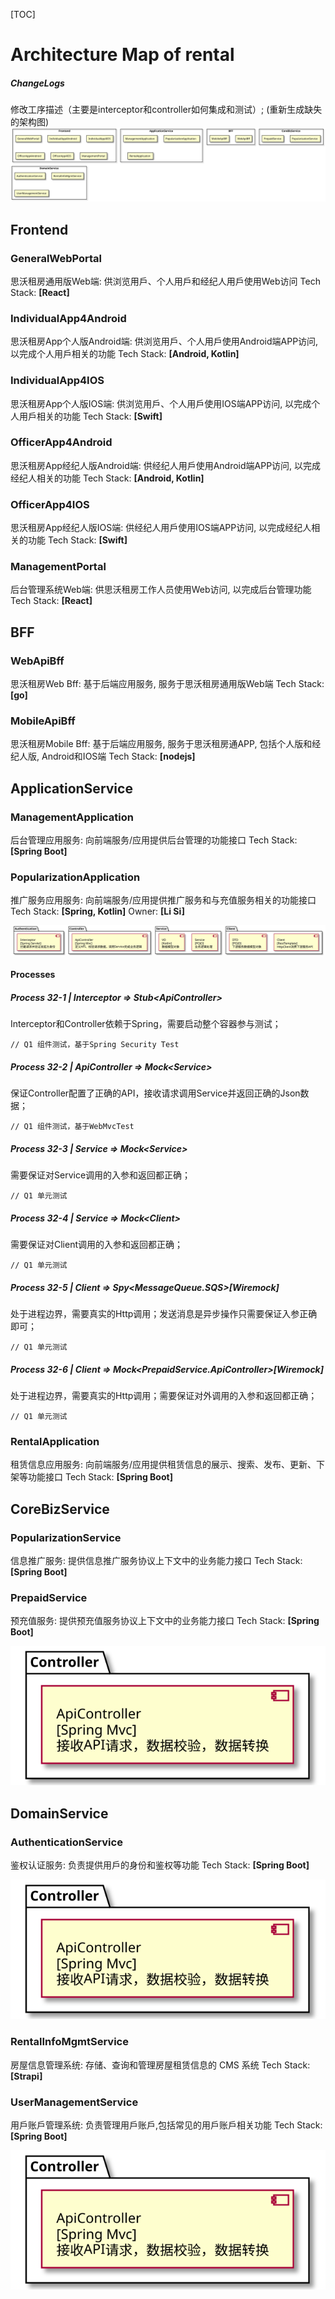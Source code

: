 [TOC]
# Architecture Map of rental
##### ChangeLogs
修改工序描述（主要是interceptor和controller如何集成和测试）;
(重新生成缺失的架构图)
![da161f13-f76c-4cc1-b892-858a5e20925e](temp/da161f13-f76c-4cc1-b892-858a5e20925e.svg)
## Frontend
### GeneralWebPortal
思沃租房通用版Web端: 供浏览用戶、个人用戶和经纪人用戶使用Web访问
Tech Stack: **[React]**
 
### IndividualApp4Android
思沃租房App个人版Android端: 供浏览用戶、个人用戶使用Android端APP访问, 以完成个人用戶相关的功能
Tech Stack: **[Android, Kotlin]**
 
### IndividualApp4IOS
思沃租房App个人版IOS端: 供浏览用戶、个人用戶使用IOS端APP访问, 以完成个人用戶相关的功能
Tech Stack: **[Swift]**
 
### OfficerApp4Android
思沃租房App经纪人版Android端: 供经纪人用戶使用Android端APP访问, 以完成经纪人相关的功能
Tech Stack: **[Android, Kotlin]**
 
### OfficerApp4IOS
思沃租房App经纪人版IOS端: 供经纪人用戶使用IOS端APP访问, 以完成经纪人相关的功能
Tech Stack: **[Swift]**
 
### ManagementPortal
后台管理系统Web端: 供思沃租房工作人员使用Web访问, 以完成后台管理功能
Tech Stack: **[React]**
 


## BFF
### WebApiBff
思沃租房Web Bff: 基于后端应用服务, 服务于思沃租房通用版Web端
Tech Stack: **[go]**
 
### MobileApiBff
思沃租房Mobile Bff: 基于后端应用服务, 服务于思沃租房通APP, 包括个人版和经纪人版, Android和IOS端
Tech Stack: **[nodejs]**
 


## ApplicationService
### ManagementApplication
后台管理应用服务: 向前端服务/应用提供后台管理的功能接口
Tech Stack: **[Spring Boot]**
 
### PopularizationApplication
推广服务应用服务: 向前端服务/应用提供推广服务和与充值服务相关的功能接口
Tech Stack: **[Spring, Kotlin]**
Owner: **[Li Si]**
 
![c420a89a-a816-4098-b4ec-7fdc8fd8ac3a](temp/c420a89a-a816-4098-b4ec-7fdc8fd8ac3a.svg)
#### Processes
##### Process 32-1 | Interceptor => Stub\<ApiController>
Interceptor和Controller依赖于Spring，需要启动整个容器参与测试；
```
// Q1 组件测试，基于Spring Security Test
```
##### Process 32-2 | ApiController => Mock\<Service>
保证Controller配置了正确的API，接收请求调用Service并返回正确的Json数据；
```
// Q1 组件测试，基于WebMvcTest
```
##### Process 32-3 | Service => Mock\<Service>
需要保证对Service调用的入参和返回都正确；
 ```
// Q1 单元测试
```
##### Process 32-4 | Service => Mock\<Client>
需要保证对Client调用的入参和返回都正确；
 ```
// Q1 单元测试
```
##### Process 32-5 | Client => Spy\<MessageQueue.SQS>[Wiremock]
处于进程边界，需要真实的Http调用；发送消息是异步操作只需要保证入参正确即可；
 ```
// Q1 单元测试
```
##### Process 32-6 | Client => Mock\<PrepaidService.ApiController>[Wiremock]
处于进程边界，需要真实的Http调用；需要保证对外调用的入参和返回都正确；
 ```
// Q1 单元测试
```
### RentalApplication
租赁信息应用服务: 向前端服务/应用提供租赁信息的展示、搜索、发布、更新、下架等功能接口
Tech Stack: **[Spring Boot]**
 


## CoreBizService
### PopularizationService
信息推广服务: 提供信息推广服务协议上下文中的业务能力接口
Tech Stack: **[Spring Boot]**
 
### PrepaidService
预充值服务: 提供预充值服务协议上下文中的业务能力接口
Tech Stack: **[Spring Boot]**
 
![b36d5c90-11db-4af4-9597-bada8244243e](temp/b36d5c90-11db-4af4-9597-bada8244243e.svg)


## DomainService
### AuthenticationService
鉴权认证服务: 负责提供用戶的身份和鉴权等功能
Tech Stack: **[Spring Boot]**
 
![73f93330-2f0e-4d0f-b071-b1c53335f461](temp/73f93330-2f0e-4d0f-b071-b1c53335f461.svg)
### RentalInfoMgmtService
房屋信息管理系统: 存储、查询和管理房屋租赁信息的 CMS 系统
Tech Stack: **[Strapi]**
 
### UserManagementService
用戶账戶管理系统: 负责管理用戶账戶,包括常⻅的用戶账戶相关功能
Tech Stack: **[Spring Boot]**
 
![10486535-3b72-4be2-a06e-a3773361016e](temp/10486535-3b72-4be2-a06e-a3773361016e.svg)